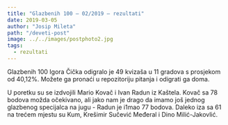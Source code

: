 ```yaml
---
title: "Glazbenih 100 – 02/2019 – rezultati"
date: 2019-03-05
author: "Josip Mileta"
path: "/deveti-post"
image: ../../images/postphoto2.jpg
tags:
  - rezultati
---
```


Glazbenih 100 Igora Čička odigralo je 49 kvizaša u 11 gradova s prosjekom od 40,12%. Možete ga pronaći u repozitoriju pitanja i odigrati ga doma.

U poretku su se izdvojili Mario Kovač i Ivan Radun iz Kaštela. Kovač sa 78 bodova možda očekivano, ali jako nam je drago da imamo još jednog glazbenog specijalca na jugu - Radun je i1mao 77 bodova. Daleko iza sa 61 na trećem mjestu su Kum, Krešimir Sučević Međeral i Dino Milić-Jakovlić.
